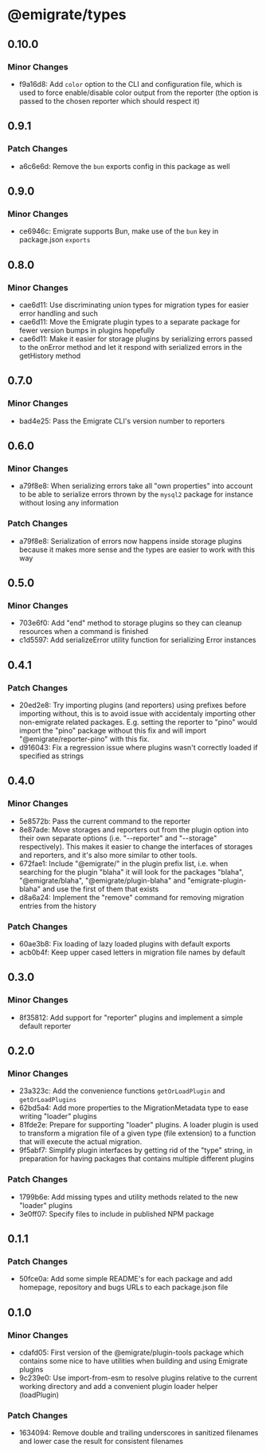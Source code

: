 # @emigrate/types

## 0.10.0

### Minor Changes

- f9a16d8: Add `color` option to the CLI and configuration file, which is used to force enable/disable color output from the reporter (the option is passed to the chosen reporter which should respect it)

## 0.9.1

### Patch Changes

- a6c6e6d: Remove the `bun` exports config in this package as well

## 0.9.0

### Minor Changes

- ce6946c: Emigrate supports Bun, make use of the `bun` key in package.json `exports`

## 0.8.0

### Minor Changes

- cae6d11: Use discriminating union types for migration types for easier error handling and such
- cae6d11: Move the Emigrate plugin types to a separate package for fewer version bumps in plugins hopefully
- cae6d11: Make it easier for storage plugins by serializing errors passed to the onError method and let it respond with serialized errors in the getHistory method

## 0.7.0

### Minor Changes

- bad4e25: Pass the Emigrate CLI's version number to reporters

## 0.6.0

### Minor Changes

- a79f8e8: When serializing errors take all "own properties" into account to be able to serialize errors thrown by the `mysql2` package for instance without losing any information

### Patch Changes

- a79f8e8: Serialization of errors now happens inside storage plugins because it makes more sense and the types are easier to work with this way

## 0.5.0

### Minor Changes

- 703e6f0: Add "end" method to storage plugins so they can cleanup resources when a command is finished
- c1d5597: Add serializeError utility function for serializing Error instances

## 0.4.1

### Patch Changes

- 20ed2e8: Try importing plugins (and reporters) using prefixes before importing without, this is to avoid issue with accidentaly importing other non-emigrate related packages. E.g. setting the reporter to "pino" would import the "pino" package without this fix and will import "@emigrate/reporter-pino" with this fix.
- d916043: Fix a regression issue where plugins wasn't correctly loaded if specified as strings

## 0.4.0

### Minor Changes

- 5e8572b: Pass the current command to the reporter
- 8e87ade: Move storages and reporters out from the plugin option into their own separate options (i.e. "--reporter" and "--storage" respectively). This makes it easier to change the interfaces of storages and reporters, and it's also more similar to other tools.
- 672fae1: Include "@emigrate/" in the plugin prefix list, i.e. when searching for the plugin "blaha" it will look for the packages "blaha", "@emigrate/blaha", "@emigrate/plugin-blaha" and "emigrate-plugin-blaha" and use the first of them that exists
- d8a6a24: Implement the "remove" command for removing migration entries from the history

### Patch Changes

- 60ae3b8: Fix loading of lazy loaded plugins with default exports
- acb0b4f: Keep upper cased letters in migration file names by default

## 0.3.0

### Minor Changes

- 8f35812: Add support for "reporter" plugins and implement a simple default reporter

## 0.2.0

### Minor Changes

- 23a323c: Add the convenience functions `getOrLoadPlugin` and `getOrLoadPlugins`
- 62bd5a4: Add more properties to the MigrationMetadata type to ease writing "loader" plugins
- 81fde2e: Prepare for supporting "loader" plugins. A loader plugin is used to transform a migration file of a given type (file extension) to a function that will execute the actual migration.
- 9f5abf7: Simplify plugin interfaces by getting rid of the "type" string, in preparation for having packages that contains multiple different plugins

### Patch Changes

- 1799b6e: Add missing types and utility methods related to the new "loader" plugins
- 3e0ff07: Specify files to include in published NPM package

## 0.1.1

### Patch Changes

- 50fce0a: Add some simple README's for each package and add homepage, repository and bugs URLs to each package.json file

## 0.1.0

### Minor Changes

- cdafd05: First version of the @emigrate/plugin-tools package which contains some nice to have utilities when building and using Emigrate plugins
- 9c239e0: Use import-from-esm to resolve plugins relative to the current working directory and add a convenient plugin loader helper (loadPlugin)

### Patch Changes

- 1634094: Remove double and trailing underscores in sanitized filenames and lower case the result for consistent filenames
